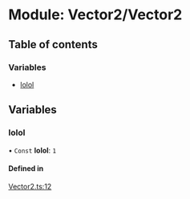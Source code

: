 # Module: Vector2/Vector2

## Table of contents

### Variables

- [lolol](../wiki/Vector2.Vector2#lolol)

## Variables

### lolol

• `Const` **lolol**: ``1``

#### Defined in

[Vector2.ts:12](https://github.com/JFenlonWork/MooD-Custom-CodeBase-Babel-Ts/blob/d51ad45/Code/src/cMaths/Vector2/Vector2.ts#L12)
